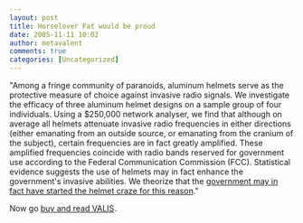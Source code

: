 ```yaml
---
layout: post
title: Horselover Fat would be proud
date: 2005-11-11 10:02
author: metavalent
comments: true
categories: [Uncategorized]
---
```

"Among a fringe community of paranoids, aluminum helmets serve as the protective measure of choice against invasive radio signals. We investigate the efficacy of three aluminum helmet designs on a sample group of four individuals. Using a $250,000 network analyser, we find that although on average all helmets attenuate invasive radio frequencies in either directions (either emanating from an outside source, or emanating from the cranium of the subject), certain frequencies are in fact greatly amplified. These amplified frequencies coincide with radio bands reserved for government use according to the Federal Communication Commission (FCC). Statistical evidence suggests the use of helmets may in fact enhance the government's invasive abilities. We theorize that the <a href="http://people.csail.mit.edu/rahimi/helmet/">government may in fact have started the helmet craze for this reason</a>."

Now go <a href="http://www.amazon.com/exec/obidos/redirect?link_code=ur2&amp;tag=awebcamdarkly-20&amp;camp=1789&amp;creative=9325&amp;path=external-search%3Fsearch-type=ss%26keyword=valis%26index=books">buy and read VALIS</a><img src="http://www.assoc-amazon.com/e/ir?t=awebcamdarkly-20&amp;l=ur2&amp;o=1" width="1" height="1" border="0" alt="" />.
